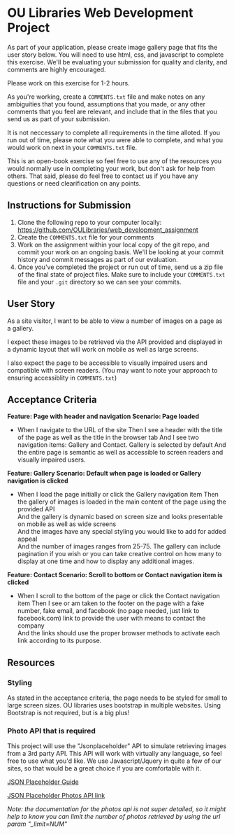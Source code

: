 # OU Libraries Web Development Project

As part of your application, please create image gallery page that fits the user story below. You will need to use html, css, and javascript to complete this exercise. We'll be evaluating your submission for quality and clarity, and comments are highly encouraged.  

Please work on this exercise for 1-2 hours. 

As you're working, create a `COMMENTS.txt` file and make notes on any ambiguities that you found, assumptions that you made, or any other comments that you feel are relevant, and include that in the files that you send us as part of your submission.

It is not neccessary to complete all requirements in the time alloted. If you run out of time, please note what you were able to complete, and what you would work on next in your `COMMENTS.txt` file. 

This is an open-book exercise so feel free to use any of the resources you would normally use in completing your work, but don't ask for help from others. That said, please do feel free to contact us if you have any questions or need clearification on any points. 

## Instructions for Submission

1. Clone the following repo to your computer locally: https://github.com/OULibraries/web_development_assignment
2. Create the `COMMENTS.txt` file for your comments
3. Work on the assignment within your local copy of the git repo, and commit your work on an ongoing basis. We'll be looking at your commit history and commit messages as part of our evaluation. 
4. Once you've completed the project or run out of time, send us a zip file of the final state of project files. Make sure to include your `COMMENTS.txt` file and your `.git` directory so we can see your commits.




## User Story
As a site visitor, I want to be able to view a number of images on a page as a gallery. 

I expect these images to be retrieved via the API provided and displayed in a dynamic layout that will work on mobile as well as large screens. 

I also expect the page to be accessible to visually impaired users and compatible with screen readers. (You may want to note your approach to ensuring accessiblity in `COMMENTS.txt`)

## Acceptance Criteria
**Feature: Page with header and navigation
Scenario: Page loaded**

* When I navigate to the URL of the site
Then I see a header with the title of the page as well as the title in the browser tab
And I see two navigation items: Gallery and Contact. Gallery is selected by default
And the entire page is semantic as well as accessible to screen readers and visually impaired users.

**Feature: Gallery
Scenario: Default when page is loaded or Gallery navigation is clicked**

* When I load the page initially or click the Gallery navigation item
Then the gallery of images is loaded in the main content of the page using the provided API  
And the gallery is dynamic based on screen size and looks presentable on mobile as well as wide screens  
And the images have any special styling you would like to add for added appeal  
And the number of images ranges from 25-75. The gallery can include pagination if you wish or you can take creative control on how many to display at one time and how to display any additional images. 

**Feature: Contact
Scenario: Scroll to bottom or Contact navigation item is clicked**

* When I scroll to the bottom of the page or click the Contact navigation item
Then I see or am taken to the footer on the page with a fake number, fake email, and facebook (no page needed, just link to facebook.com) link to provide the user with means to contact the company  
And the links should use the proper browser methods to activate each link according to its purpose.

## Resources
### Styling
As stated in the acceptance criteria, the page needs to be styled for small to large screen sizes. OU libraries uses bootstrap in multiple websites. 
Using Bootstrap is not required, but is a big plus!

### Photo API that is required
This project will use the "Jsonplaceholder" API to simulate retrieving images from a 3rd party API. 
This API will work with virtually any language, so feel free to use what you'd like. We use Javascript/Jquery in quite a few of our sites, so that would be a great choice if you are comfortable with it.  

[JSON Placeholder Guide](https://jsonplaceholder.typicode.com/guide/)

[JSON Placeholder Photos API link](https://jsonplaceholder.typicode.com/photos)

*Note: the documentation for the photos api is not super detailed, so it might help to know you can limit the number of photos retrieved by using the url param "_limit=NUM"*
